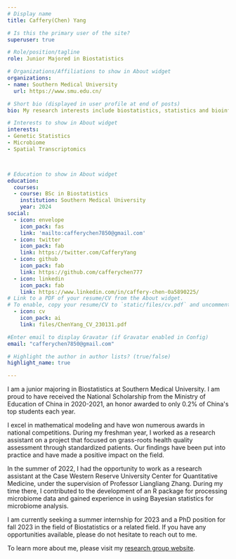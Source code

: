 ```yaml
---
# Display name
title: Caffery(Chen) Yang

# Is this the primary user of the site?
superuser: true

# Role/position/tagline
role: Junior Majored in Biostatistics

# Organizations/Affiliations to show in About widget
organizations:
- name: Southern Medical University
  url: https://www.smu.edu.cn/

# Short bio (displayed in user profile at end of posts)
bio: My research interests include biostatistics, statistics and bioinformatics.

# Interests to show in About widget
interests:
- Genetic Statistics 
- Microbiome 
- Spatial Transcriptomics



# Education to show in About widget
education:
  courses:
  - course: BSc in Biostatistics
    institution: Southern Medical University
    year: 2024
social:
  - icon: envelope
    icon_pack: fas
    link: 'mailto:cafferychen7850@gmail.com'
  - icon: twitter
    icon_pack: fab
    link: https://twitter.com/CafferyYang
  - icon: github
    icon_pack: fab
    link: https://github.com/cafferychen777
  - icon: linkedin
    icon_pack: fab
    link: https://www.linkedin.com/in/caffery-chen-0a5890225/
# Link to a PDF of your resume/CV from the About widget.
# To enable, copy your resume/CV to `static/files/cv.pdf` and uncomment the lines below.
  - icon: cv
    icon_pack: ai
    link: files/ChenYang_CV_230131.pdf

#Enter email to display Gravatar (if Gravatar enabled in Config)
email: "cafferychen7850@gmail.com"

# Highlight the author in author lists? (true/false)
highlight_name: true

---
```


I am a junior majoring in Biostatistics at Southern Medical University. I am proud to have received the National Scholarship from the Ministry of Education of China in 2020-2021, an honor awarded to only 0.2% of China's top students each year.

I excel in mathematical modeling and have won numerous awards in national competitions. During my freshman year, I worked as a research assistant on a project that focused on grass-roots health quality assessment through standardized patients. Our findings have been put into practice and have made a positive impact on the field.

In the summer of 2022, I had the opportunity to work as a research assistant at the Case Western Reserve University Center for Quantitative Medicine, under the supervision of Professor Liangliang Zhang. During my time there, I contributed to the development of an R package for processing microbiome data and gained experience in using Bayesian statistics for microbiome analysis.

I am currently seeking a summer internship for 2023 and a PhD position for fall 2023 in the field of Biostatistics or a related field. If you have any opportunities available, please do not hesitate to reach out to me.

To learn more about me, please visit my [research group website](https://cwru-cinema.netlify.app/author/chencaffery-yang/). 
